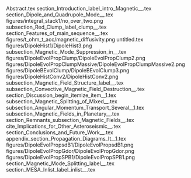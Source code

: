 Abstract.tex
section_Introduction_label_intro_Magnetic__.tex
section_Dipole_and_Quadrupole_Mode__.tex
figures/integral_stack1/no_over_two.png
subsection_Red_Clump_label_clump__.tex
section_Features_of_main_sequence__.tex
figures/t_ohm_t_acc/magnetic_diffusivity.png
untitled.tex
figures/DipoleHist1/DipoleHist3.png
subsection_Magnetic_Mode_Suppression_in__.tex
figures/DipoleEvolPropClump/DipoleEvolPropClump2.png
figures/DipoleEvolPropClumpMassive/DipoleEvolPropClumpMassive2.png
figures/DipoleBEvolClump/DipoleBEvolClump3.png
figures/DipoleHistConv2/DipoleHistConv2.png
subsection_Magnetic_Field_Structure_label__.tex
subsection_Convective_Magnetic_Field_Destruction__.tex
section_Discussion_begin_itemize_item__1.tex
subsection_Magnetic_Splitting_of_Mixed__.tex
subsection_Angular_Momentum_Transport_Several__1.tex
subsection_Magnetic_Fields_in_Planetary__.tex
section_Remnants_subsection_Magnetic_Fields__.tex
cite_Implications_for_Other_Asteroseismic__.tex
section_Conclusions_and_Future_Work__.tex
appendix_section_Propagation_Diagrams_It__1.tex
figures/DipoleEvolPropsdB1/DipoleEvolPropsdB1.png
figures/DipoleEvolPropGdor/DipoleEvolPropGdor.png
figures/DipoleEvolPropSPB1/DipoleEvolPropSPB1.png
section_Magnetic_Mode_Splitting_label__.tex
section_MESA_Inlist_label_inlist__.tex